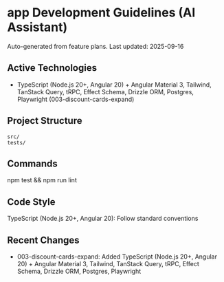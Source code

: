 # app Development Guidelines (AI Assistant)

Auto-generated from feature plans. Last updated: 2025-09-16

## Active Technologies

- TypeScript (Node.js 20+, Angular 20) + Angular Material 3, Tailwind, TanStack Query, tRPC, Effect Schema, Drizzle ORM, Postgres, Playwright (003-discount-cards-expand)

## Project Structure

```
src/
tests/
```

## Commands

npm test && npm run lint

## Code Style

TypeScript (Node.js 20+, Angular 20): Follow standard conventions

## Recent Changes

- 003-discount-cards-expand: Added TypeScript (Node.js 20+, Angular 20) + Angular Material 3, Tailwind, TanStack Query, tRPC, Effect Schema, Drizzle ORM, Postgres, Playwright

<!-- MANUAL ADDITIONS START -->
<!-- MANUAL ADDITIONS END -->
